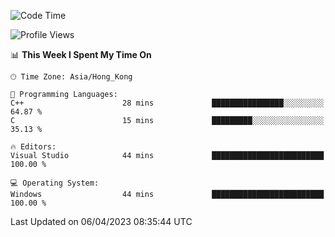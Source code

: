 <!--START_SECTION:waka-->
![Code Time](http://img.shields.io/badge/Code%20Time-41%20hrs%2053%20mins-blue)

![Profile Views](http://img.shields.io/badge/Profile%20Views-0-blue)

📊 **This Week I Spent My Time On** 

```text
🕑︎ Time Zone: Asia/Hong_Kong

💬 Programming Languages: 
C++                      28 mins             ████████████████░░░░░░░░░   64.87 % 
C                        15 mins             █████████░░░░░░░░░░░░░░░░   35.13 % 

🔥 Editors: 
Visual Studio            44 mins             █████████████████████████   100.00 % 

💻 Operating System: 
Windows                  44 mins             █████████████████████████   100.00 % 
```


 Last Updated on 06/04/2023 08:35:44 UTC
<!--END_SECTION:waka-->
